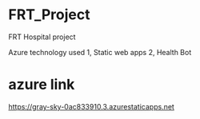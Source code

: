 # FRT_Project
FRT Hospital project

Azure technology used 
1, Static web apps
2, Health Bot

# azure link 
https://gray-sky-0ac833910.3.azurestaticapps.net
